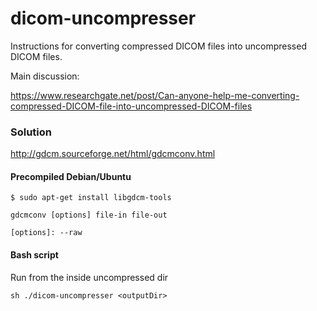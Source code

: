 # dicom-uncompresser
Instructions for converting compressed DICOM files into uncompressed DICOM files.

Main discussion: 

https://www.researchgate.net/post/Can-anyone-help-me-converting-compressed-DICOM-file-into-uncompressed-DICOM-files

### Solution

http://gdcm.sourceforge.net/html/gdcmconv.html

#### Precompiled Debian/Ubuntu

```
$ sudo apt-get install libgdcm-tools
```

```
gdcmconv [options] file-in file-out

[options]: --raw
```


#### Bash script

Run from the inside uncompressed dir

```
sh ./dicom-uncompresser <outputDir> 
```

